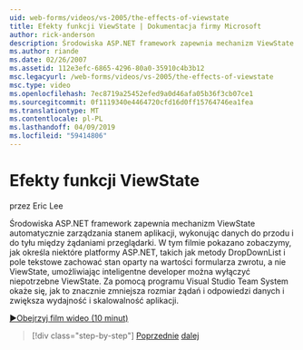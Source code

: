 ```yaml
---
uid: web-forms/videos/vs-2005/the-effects-of-viewstate
title: Efekty funkcji ViewState | Dokumentacja firmy Microsoft
author: rick-anderson
description: Środowiska ASP.NET framework zapewnia mechanizm ViewState automatycznie zarządzania stanem aplikacji, wykonując danych do przodu i do tyłu między wymagane przeglądarki...
ms.author: riande
ms.date: 02/26/2007
ms.assetid: 112e3efc-6865-4296-80a0-35910c4b3b12
msc.legacyurl: /web-forms/videos/vs-2005/the-effects-of-viewstate
msc.type: video
ms.openlocfilehash: 7ec8719a25452efed9a0d46afa05b36f3cb07ce1
ms.sourcegitcommit: 0f1119340e4464720cfd16d0ff15764746ea1fea
ms.translationtype: MT
ms.contentlocale: pl-PL
ms.lasthandoff: 04/09/2019
ms.locfileid: "59414806"
---
```

# <a name="the-effects-of-viewstate"></a>Efekty funkcji ViewState

przez Eric Lee

Środowiska ASP.NET framework zapewnia mechanizm ViewState automatycznie zarządzania stanem aplikacji, wykonując danych do przodu i do tyłu między żądaniami przeglądarki. W tym filmie pokazano zobaczymy, jak określa niektóre platformy ASP.NET, takich jak metody DropDownList i pole tekstowe zachować stan oparty na wartości formularza zwrotu, a nie ViewState, umożliwiając inteligentne developer można wyłączyć niepotrzebne ViewState. Za pomocą programu Visual Studio Team System okaże się, jak to znacznie zmniejsza rozmiar żądań i odpowiedzi danych i zwiększa wydajność i skalowalność aplikacji.

[&#9654;Obejrzyj film wideo (10 minut)](https://channel9.msdn.com/Blogs/ASP-NET-Site-Videos/the-effects-of-viewstate)

> [!div class="step-by-step"]
> [Poprzednie](using-the-load-test-agent.md)
> [dalej](how-do-i-integrate-defect-tracking-with-testing.md)
